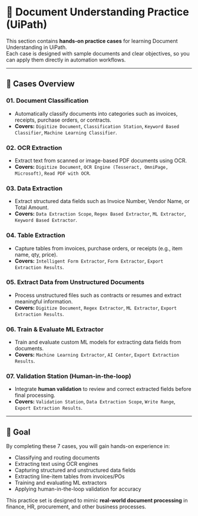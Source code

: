 # 📘 Document Understanding Practice (UiPath)

This section contains **hands-on practice cases** for learning Document Understanding in UiPath.  
Each case is designed with sample documents and clear objectives, so you can apply them directly in automation workflows.

---

## 📂 Cases Overview

### 01. Document Classification
- Automatically classify documents into categories such as invoices, receipts, purchase orders, or contracts.  
- **Covers:** `Digitize Document`, `Classification Station`, `Keyword Based Classifier`, `Machine Learning Classifier`.

### 02. OCR Extraction
- Extract text from scanned or image-based PDF documents using OCR.  
- **Covers:** `Digitize Document`, `OCR Engine (Tesseract, OmniPage, Microsoft)`, `Read PDF with OCR`.

### 03. Data Extraction
- Extract structured data fields such as Invoice Number, Vendor Name, or Total Amount.  
- **Covers:** `Data Extraction Scope`, `Regex Based Extractor`, `ML Extractor`, `Keyword Based Extractor`.

### 04. Table Extraction
- Capture tables from invoices, purchase orders, or receipts (e.g., item name, qty, price).  
- **Covers:** `Intelligent Form Extractor`, `Form Extractor`, `Export Extraction Results`.

### 05. Extract Data from Unstructured Documents
- Process unstructured files such as contracts or resumes and extract meaningful information.  
- **Covers:** `Digitize Document`, `Regex Extractor`, `ML Extractor`, `Export Extraction Results`.

### 06. Train & Evaluate ML Extractor
- Train and evaluate custom ML models for extracting data fields from documents.  
- **Covers:** `Machine Learning Extractor`, `AI Center`, `Export Extraction Results`.

### 07. Validation Station (Human-in-the-loop)
- Integrate **human validation** to review and correct extracted fields before final processing.  
- **Covers:** `Validation Station`, `Data Extraction Scope`, `Write Range`, `Export Extraction Results`.

---

## 🎯 Goal
By completing these 7 cases, you will gain hands-on experience in:  
- Classifying and routing documents  
- Extracting text using OCR engines  
- Capturing structured and unstructured data fields  
- Extracting line-item tables from invoices/POs  
- Training and evaluating ML extractors  
- Applying human-in-the-loop validation for accuracy  

This practice set is designed to mimic **real-world document processing** in finance, HR, procurement, and other business processes.
